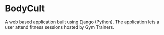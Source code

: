 # BodyCult
A web based application built using Django (Python). The application lets a user attend fitness sessions hosted by Gym Trainers.
